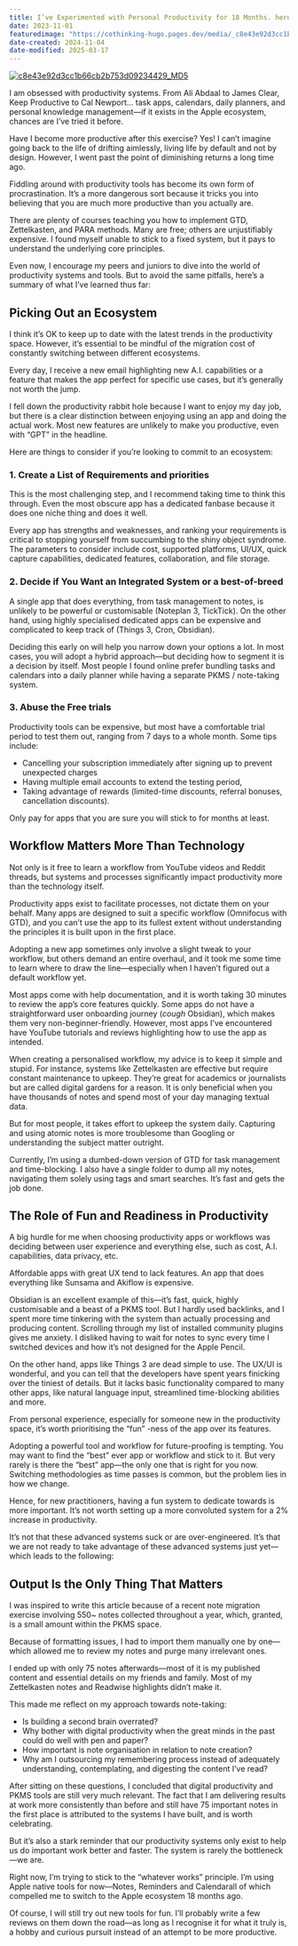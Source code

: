 ```yaml
---
title: I’ve Experimented with Personal Productivity for 18 Months. here’s what I’ve Learnt
date: 2023-11-01
featuredimage: "https://cothinking-hugo.pages.dev/media/_c8e43e92d3cc1b66cb2b753d09234429_MD5.jpg"
date-created: 2024-11-04
date-modified: 2025-03-17
---
```


[![c8e43e92d3cc1b66cb2b753d09234429_MD5]()](https://substackcdn.com/image/fetch/f_auto,q_auto:good,fl_progressive:steep/https%3A%2F%2Fsubstack-post-media.s3.amazonaws.com%2Fpublic%2Fimages%2Fa23b8d94-e032-4c48-8126-2f9d23596455_1920x1080.webp)

I am obsessed with productivity systems. From Ali Abdaal to James Clear, Keep Productive to Cal Newport… task apps, calendars, daily planners, and personal knowledge management—if it exists in the Apple ecosystem, chances are I’ve tried it before.

Have I become more productive after this exercise? Yes! I can’t imagine going back to the life of drifting aimlessly, living life by default and not by design. However, I went past the point of diminishing returns a long time ago.

Fiddling around with productivity tools has become its own form of procrastination. It’s a more dangerous sort because it tricks you into believing that you are much more productive than you actually are.

There are plenty of courses teaching you how to implement GTD, Zettelkasten, and PARA methods. Many are free; others are unjustifiably expensive. I found myself unable to stick to a fixed system, but it pays to understand the underlying core principles.

Even now, I encourage my peers and juniors to dive into the world of productivity systems and tools. But to avoid the same pitfalls, here’s a summary of what I’ve learned thus far:

## Picking Out an Ecosystem

I think it’s OK to keep up to date with the latest trends in the productivity space. However, it’s essential to be mindful of the migration cost of constantly switching between different ecosystems.

Every day, I receive a new email highlighting new A.I. capabilities or a feature that makes the app perfect for specific use cases, but it’s generally not worth the jump.

I fell down the productivity rabbit hole because I want to enjoy my day job, but there is a clear distinction between enjoying using an app and doing the actual work. Most new features are unlikely to make you productive, even with “GPT” in the headline.

Here are things to consider if you’re looking to commit to an ecosystem:

### 1\. Create a List of Requirements and priorities

This is the most challenging step, and I recommend taking time to think this through. Even the most obscure app has a dedicated fanbase because it does one niche thing and does it well.

Every app has strengths and weaknesses, and ranking your requirements is critical to stopping yourself from succumbing to the shiny object syndrome. The parameters to consider include cost, supported platforms, UI/UX, quick capture capabilities, dedicated features, collaboration, and file storage.

### 2\. Decide if You Want an Integrated System or a best-of-breed

A single app that does everything, from task management to notes, is unlikely to be powerful or customisable (Noteplan 3, TickTick). On the other hand, using highly specialised dedicated apps can be expensive and complicated to keep track of (Things 3, Cron, Obsidian).

Deciding this early on will help you narrow down your options a lot. In most cases, you will adopt a hybrid approach—but deciding how to segment it is a decision by itself. Most people I found online prefer bundling tasks and calendars into a daily planner while having a separate PKMS / note-taking system.

### 3\. Abuse the Free trials

Productivity tools can be expensive, but most have a comfortable trial period to test them out, ranging from 7 days to a whole month. Some tips include:

- Cancelling your subscription immediately after signing up to prevent unexpected charges
- Having multiple email accounts to extend the testing period,
- Taking advantage of rewards (limited-time discounts, referral bonuses, cancellation discounts).

Only pay for apps that you are sure you will stick to for months at least.

## Workflow Matters More Than Technology

Not only is it free to learn a workflow from YouTube videos and Reddit threads, but systems and processes significantly impact productivity more than the technology itself.

Productivity apps exist to facilitate processes, not dictate them on your behalf. Many apps are designed to suit a specific workflow (Omnifocus with GTD), and you can’t use the app to its fullest extent without understanding the principles it is built upon in the first place.

Adopting a new app sometimes only involve a slight tweak to your workflow, but others demand an entire overhaul, and it took me some time to learn where to draw the line—especially when I haven’t figured out a default workflow yet.

Most apps come with help documentation, and it is worth taking 30 minutes to review the app’s core features quickly. Some apps do not have a straightforward user onboarding journey (_cough_ Obsidian), which makes them very non-beginner-friendly. However, most apps I’ve encountered have YouTube tutorials and reviews highlighting how to use the app as intended.

When creating a personalised workflow, my advice is to keep it simple and stupid. For instance, systems like Zettelkasten are effective but require constant maintenance to upkeep. They’re great for academics or journalists but are called digital gardens for a reason. It is only beneficial when you have thousands of notes and spend most of your day managing textual data.

But for most people, it takes effort to upkeep the system daily. Capturing and using atomic notes is more troublesome than Googling or understanding the subject matter outright.

Currently, I’m using a dumbed-down version of GTD for task management and time-blocking. I also have a single folder to dump all my notes, navigating them solely using tags and smart searches. It’s fast and gets the job done.

## The Role of Fun and Readiness in Productivity

A big hurdle for me when choosing productivity apps or workflows was deciding between user experience and everything else, such as cost, A.I. capabilities, data privacy, etc.

Affordable apps with great UX tend to lack features. An app that does everything like Sunsama and Akiflow is expensive.

Obsidian is an excellent example of this—it’s fast, quick, highly customisable and a beast of a PKMS tool. But I hardly used backlinks, and I spent more time tinkering with the system than actually processing and producing content. Scrolling through my list of installed community plugins gives me anxiety. I disliked having to wait for notes to sync every time I switched devices and how it’s not designed for the Apple Pencil.

On the other hand, apps like Things 3 are dead simple to use. The UX/UI is wonderful, and you can tell that the developers have spent years finicking over the tiniest of details. But it lacks basic functionality compared to many other apps, like natural language input, streamlined time-blocking abilities and more.

From personal experience, especially for someone new in the productivity space, it’s worth prioritising the “fun” -ness of the app over its features.

Adopting a powerful tool and workflow for future-proofing is tempting. You may want to find the “best” ever app or workflow and stick to it. But very rarely is there the “best” app—the only one that is right for you now. Switching methodologies as time passes is common, but the problem lies in how we change.

Hence, for new practitioners, having a fun system to dedicate towards is more important. It’s not worth setting up a more convoluted system for a 2% increase in productivity.

It’s not that these advanced systems suck or are over-engineered. It’s that we are not ready to take advantage of these advanced systems just yet—which leads to the following:

## Output Is the Only Thing That Matters

I was inspired to write this article because of a recent note migration exercise involving 550~ notes collected throughout a year, which, granted, is a small amount within the PKMS space.

Because of formatting issues, I had to import them manually one by one—which allowed me to review my notes and purge many irrelevant ones.

I ended up with only 75 notes afterwards—most of it is my published content and essential details on my friends and family. Most of my Zettelkasten notes and Readwise highlights didn’t make it.

This made me reflect on my approach towards note-taking:

- Is building a second brain overrated?
- Why bother with digital productivity when the great minds in the past could do well with pen and paper?
- How important is note organisation in relation to note creation?
- Why am I outsourcing my remembering process instead of adequately understanding, contemplating, and digesting the content I’ve read?

After sitting on these questions, I concluded that digital productivity and PKMS tools are still very much relevant. The fact that I am delivering results at work more consistently than before and still have 75 important notes in the first place is attributed to the systems I have built, and is worth celebrating.

But it’s also a stark reminder that our productivity systems only exist to help us do important work better and faster. The system is rarely the bottleneck—we are.

Right now, I’m trying to stick to the “whatever works” principle. I’m using Apple native tools for now—Notes, Reminders and Calendarall of which compelled me to switch to the Apple ecosystem 18 months ago.

Of course, I will still try out new tools for fun. I’ll probably write a few reviews on them down the road—as long as I recognise it for what it truly is, a hobby and curious pursuit instead of an attempt to be more productive.
